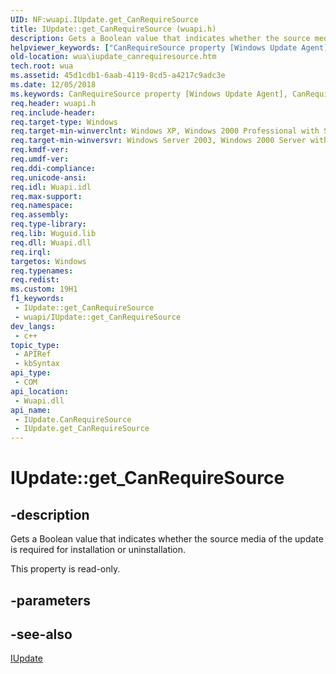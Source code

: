 ```yaml
---
UID: NF:wuapi.IUpdate.get_CanRequireSource
title: IUpdate::get_CanRequireSource (wuapi.h)
description: Gets a Boolean value that indicates whether the source media of the update is required for installation or uninstallation.
helpviewer_keywords: ["CanRequireSource property [Windows Update Agent]","CanRequireSource property [Windows Update Agent]","IUpdate interface","IUpdate interface [Windows Update Agent]","CanRequireSource property","IUpdate.CanRequireSource","IUpdate.get_CanRequireSource","IUpdate::CanRequireSource","IUpdate::get_CanRequireSource","get_CanRequireSource","wua.iupdate_canrequiresource","wuapi/IUpdate::CanRequireSource","wuapi/IUpdate::get_CanRequireSource"]
old-location: wua\iupdate_canrequiresource.htm
tech.root: wua
ms.assetid: 45d1cdb1-6aab-4119-8cd5-a4217c9adc3e
ms.date: 12/05/2018
ms.keywords: CanRequireSource property [Windows Update Agent], CanRequireSource property [Windows Update Agent],IUpdate interface, IUpdate interface [Windows Update Agent],CanRequireSource property, IUpdate.CanRequireSource, IUpdate.get_CanRequireSource, IUpdate::CanRequireSource, IUpdate::get_CanRequireSource, get_CanRequireSource, wua.iupdate_canrequiresource, wuapi/IUpdate::CanRequireSource, wuapi/IUpdate::get_CanRequireSource
req.header: wuapi.h
req.include-header: 
req.target-type: Windows
req.target-min-winverclnt: Windows XP, Windows 2000 Professional with SP3 [desktop apps only]
req.target-min-winversvr: Windows Server 2003, Windows 2000 Server with SP3 [desktop apps only]
req.kmdf-ver: 
req.umdf-ver: 
req.ddi-compliance: 
req.unicode-ansi: 
req.idl: Wuapi.idl
req.max-support: 
req.namespace: 
req.assembly: 
req.type-library: 
req.lib: Wuguid.lib
req.dll: Wuapi.dll
req.irql: 
targetos: Windows
req.typenames: 
req.redist: 
ms.custom: 19H1
f1_keywords:
 - IUpdate::get_CanRequireSource
 - wuapi/IUpdate::get_CanRequireSource
dev_langs:
 - c++
topic_type:
 - APIRef
 - kbSyntax
api_type:
 - COM
api_location:
 - Wuapi.dll
api_name:
 - IUpdate.CanRequireSource
 - IUpdate.get_CanRequireSource
---
```


# IUpdate::get_CanRequireSource


## -description

Gets a Boolean value that indicates whether the source media of the update is required for installation or uninstallation.

This property is read-only.

## -parameters

## -see-also

<a href="https://docs.microsoft.com/windows/desktop/api/wuapi/nn-wuapi-iupdate">IUpdate</a>

